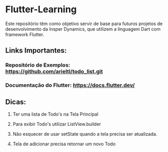 # Flutter-Learning
Este repositório têm como objetivo servir de base para futuros projetos de desenvolvimento da Insper Dynamics, que utilizem a linguagem Dart com framework Flutter.


## Links Importantes:

### Repositório de Exemplos: https://github.com/arieltl/todo_list.git
### Documentação do Flutter: https://docs.flutter.dev/

## Dicas:

1. Ter uma lista de Todo's na Tela Principal

2. Para exibir Todo's utilizar ListView.builder

3. Não esquecer de usar setState quando a tela precisa ser atualizada.

4. Tela de adicionar precisa retornar um novo Todo
